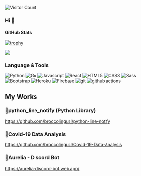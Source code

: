 ![Visitor Count](https://komarev.com/ghpvc/?username=broccolingual&style=flat-square&color=orange)

### Hi 👋

#### GitHub Stats

[![trophy](https://github-profile-trophy.vercel.app/?username=broccolingual&theme=onedark)](https://github.com/ryo-ma/github-profile-trophy)

<a href="https://github.com/broccolingual/Broccolingual">
  <img align="center" src="https://github-readme-stats.vercel.app/api/top-langs/?username=broccolingual&hide=powershell, XSLT&theme=default" />
</a>

### Language & Tools
<p>
  <img alt="Python" src="https://img.shields.io/badge/-Python-3776AB.svg?logo=python&style=flat-square&logoColor=white">
  <img alt="Go" src="https://img.shields.io/badge/-Go-007d9c.svg?logo=go&style=flat-square&logoColor=white">
  <img alt="Javascript" src="https://img.shields.io/badge/Javascript-F7DF1E.svg?logo=javascript&style=flat-square&logoColor=black">
  <img alt="React" src="https://img.shields.io/badge/-React-61DAFB?style=flat-square&logo=react&logoColor=white" />
  <img alt="HTML5" src="https://img.shields.io/badge/-HTML5-E34F26.svg?logo=html5&style=flat-square&logoColor=white">
  <img alt="CSS3" src="https://img.shields.io/badge/-CSS3-1572B6.svg?logo=css3&style=flat-square&logoColor=white">
  <img alt="Sass" src="https://img.shields.io/badge/-Sass-CC6699?style=flat-square&logo=sass&logoColor=white" />
  <img alt="Bootstrap" src="https://img.shields.io/badge/-Bootstrap-563D7C?style=flat-square&logo=bootstrap&logoColor=white" />
  <img alt="Heroku" src="https://img.shields.io/badge/-Heroku-430098?style=flat-square&logo=heroku&logoColor=white" />
  <img alt="Firebase" src="https://img.shields.io/badge/-Firebase-FFCA28?style=flat-square&logo=firebase&logoColor=black" />
  <img alt="git" src="https://img.shields.io/badge/-Git-F05032?style=flat-square&logo=git&logoColor=white" />
  <img alt="github actions" src="https://img.shields.io/badge/-Github_Actions-2088FF?style=flat-square&logo=github-actions&logoColor=white" />
</p>

## My Works

### 📌python_line_notify (Python Library)
https://github.com/broccolingual/python-line-notify

### 📌Covid-19 Data Analysis
https://github.com/broccolingual/Covid-19-Data-Analysis

### 📌Aurelia - Discord Bot
https://aurelia-discord-bot.web.app/
